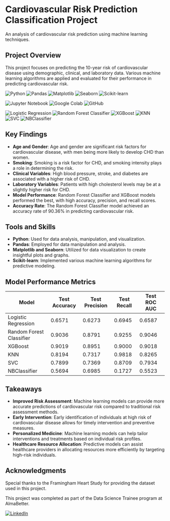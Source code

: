 # Cardiovascular Risk Prediction Classification Project

An analysis of cardiovascular risk prediction using machine learning techniques.

## Project Overview

This project focuses on predicting the 10-year risk of cardiovascular disease using demographic, clinical, and laboratory data. Various machine learning algorithms are applied and evaluated for their performance in predicting cardiovascular risk.

<p>
    <img src="https://img.shields.io/badge/Skill-Python-blue" alt="Python" />
    <img src="https://img.shields.io/badge/Skill-Pandas-yellow" alt="Pandas" />
    <img src="https://img.shields.io/badge/Skill-Matplotlib-green" alt="Matplotlib" />
    <img src="https://img.shields.io/badge/Skill-Seaborn-orange" alt="Seaborn" />
    <img src="https://img.shields.io/badge/Skill-Scikit--learn-red" alt="Scikit-learn" />
    <!-- Add more skills here -->
</p>

<p>
    <img src="https://img.shields.io/badge/Tool-Jupyter%20Notebook-red" alt="Jupyter Notebook" />
    <img src="https://img.shields.io/badge/Tool-Google%20Colab-yellowgreen" alt="Google Colab" />
    <img src="https://img.shields.io/badge/Tool-GitHub-lightgrey" alt="GitHub" />
    <!-- Add more tools here -->
</p>

<p align="left">
    <img src="https://img.shields.io/badge/Logistic%20Regression-blue" alt="Logistic Regression" />
    <img src="https://img.shields.io/badge/Random%20Forest%20Classifier-green" alt="Random Forest Classifier" />
    <img src="https://img.shields.io/badge/XGBoost-orange" alt="XGBoost" />
    <img src="https://img.shields.io/badge/KNN-red" alt="KNN" />
    <img src="https://img.shields.io/badge/SVC-yellow" alt="SVC" />
    <img src="https://img.shields.io/badge/NBClassifier-lightgrey" alt="NBClassifier" />
</p>


## Key Findings

- **Age and Gender**: Age and gender are significant risk factors for cardiovascular disease, with men being more likely to develop CHD than women.
- **Smoking**: Smoking is a risk factor for CHD, and smoking intensity plays a role in determining the risk.
- **Clinical Variables**: High blood pressure, stroke, and diabetes are associated with a higher risk of CHD.
- **Laboratory Variables**: Patients with high cholesterol levels may be at a slightly higher risk for CHD.
- **Model Performance**: Random Forest Classifier and XGBoost models performed the best, with high accuracy, precision, and recall scores.
- **Accuracy Rate**: The Random Forest Classifier model achieved an accuracy rate of 90.36% in predicting cardiovascular risk.

## Tools and Skills

- **Python**: Used for data analysis, manipulation, and visualization.
- **Pandas**: Employed for data manipulation and analysis.
- **Matplotlib and Seaborn**: Utilized for data visualization to create insightful plots and graphs.
- **Scikit-learn**: Implemented various machine learning algorithms for predictive modeling.

## Model Performance Metrics

| Model                    | Test Accuracy | Test Precision | Test Recall | Test ROC AUC |
|--------------------------|---------------|----------------|-------------|--------------|
| Logistic Regression      | 0.6571        | 0.6273         | 0.6945      | 0.6587       |
| Random Forest Classifier | 0.9036        | 0.8791         | 0.9255      | 0.9046       |
| XGBoost                  | 0.9019        | 0.8951         | 0.9000      | 0.9018       |
| KNN                      | 0.8194        | 0.7317         | 0.9818      | 0.8265       |
| SVC                      | 0.7899        | 0.7369         | 0.8709      | 0.7934       |
| NBClassifier             | 0.5694        | 0.6985         | 0.1727      | 0.5523       |


## Takeaways

- **Improved Risk Assessment**: Machine learning models can provide more accurate predictions of cardiovascular risk compared to traditional risk assessment methods.
- **Early Intervention**: Early identification of individuals at high risk of cardiovascular disease allows for timely intervention and preventive measures.
- **Personalized Medicine**: Machine learning models can help tailor interventions and treatments based on individual risk profiles.
- **Healthcare Resource Allocation**: Predictive models can assist healthcare providers in allocating resources more efficiently by targeting high-risk individuals.

## Acknowledgments

Special thanks to the Framingham Heart Study for providing the dataset used in this project.

This project was completed as part of the Data Science Trainee program at AlmaBetter.

[![LinkedIn](https://img.shields.io/badge/LinkedIn-Connect-blue)](https://www.linkedin.com/in/navjot-khatri-5721a5179/)

